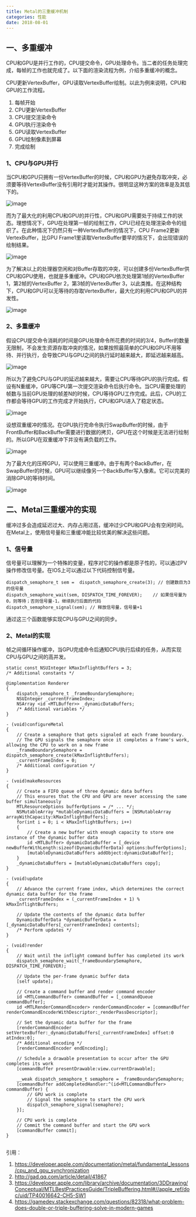 ```yaml
---
title: Metal的三重缓冲机制
categories: 性能
date: 2018-08-01
---
```

## 一、多重缓冲
CPU和GPU是并行工作的，CPU提交命令，GPU处理命令。当二者的任务处理完成，每帧的工作也就完成了。以下面的渲染流程为例，介绍多重缓冲的概念。

CPU更新VertexBuffer，GPU读取VertexBuffer绘制。以此为例来说明，CPU和GPU的工作流程。

1. 每帧开始
2. CPU更新VertexBuffer
3. CPU提交渲染命令
4. GPU执行渲染命令
5. GPU读取VertexBuffer
6. GPU绘制像素到屏幕
7. 完成绘制

### 1、CPU与GPU并行
当CPU和GPU只拥有一份VertexBuffer的时候，CPU和GPU为避免存取冲突，必须要等待VertexBuffer没有引用时才能对其操作。很明显这种方案的效率是及其低下的。

![image](https://docs-assets.developer.apple.com/published/d9dc44d823/77a3d759-a808-4e69-81f1-3bb2fa24e545.png)

而为了最大化的利用CPU和GPU的并行性，CPU和GPU需要处于持续工作的状态。理想情况下，GPU在处理第一帧的绘制工作，CPU已经在处理渲染命令的组织了。在此种情况下仍然只有一种VertexBuffer的情况下，CPU Frame2更新VertexBuffer，比GPU Frame1里读取VertexBuffer要早的情况下，会出现错误的绘制结果。

![image](https://docs-assets.developer.apple.com/published/9ffae9d282/4add8abb-f845-4ae6-80c1-818cba38f4e4.png)

为了解决以上的处理器空闲和对Buffer存取的冲突，可以创建多份VertexBuffer供CPU和GPU使用，也就是多重缓冲。CPU和GPU依次处理第1帧的VertexBuffer 1，第2帧的VertexBuffer 2，第3帧的VertexBuffer 3，以此类推。在这种结构下，CPU和GPU可以无等待的存取VertexBuffer，最大化的利用CPU和GPU的并发性。

![image](https://developer.apple.com/library/archive/documentation/3DDrawing/Conceptual/MTLBestPracticesGuide/Art/ResourceManagement_TripleBuffering_2x.png)

### 2、多重缓冲
假设CPU提交命令消耗的时间是GPU处理命令所花费的时间的3/4，Buffer的数量无限制，不会发生资源存取冲突的情况，如果按照最简单的CPU和GPU不用等待、并行执行，会导致CPU与GPU之间的执行延时越来越大，即延迟越来越高。

![image](https://i.loli.net/2018/08/02/5b6314eb98ddc.jpg)

所以为了避免CPU与GPU的延迟越来越大，需要让CPU等待GPU的执行完成。假设有N重缓冲，GPU等CPU第一次提交渲染命令后执行命令。当CPU需要处理的帧数与当前GPU处理的帧差N的时候，CPU等待GPU工作完成。此后，CPU的工作都会等待GPU的工作完成才开始执行，CPU和GPU进入了稳定状态。

![image](https://i.loli.net/2018/08/04/5b658a83c410c.jpg)

设想双重缓冲的情况。在GPU执行完命令执行SwapBuffer的时候，由于FrontBuffer和BackBuffer需要进行数据的拷贝，GPU在这个时候是无法进行绘制的。所以GPU在双重缓冲下并没有满负载的工作。

![image](https://i.loli.net/2018/08/02/5b6314f003fa9.jpg)

为了最大化的压榨GPU，可以使用三重缓冲。由于有两个BackBuffer，在SwapBuffer的时候，GPU可以继续像另一个BackBuffer写入像素。它可以完美的消除GPU的等待时间。

![image](https://i.loli.net/2018/08/04/5b658a83cdeac.jpg)

## 二、Metal三重缓冲的实现
缓冲过多会造成延迟过大、内存占用过高，缓冲过少CPU和GPU会有空闲时间。在Metal上，使用信号量和三重缓冲能比较优美的解决这些问题。
### 1、信号量
信号量可以理解为一个特殊的变量，程序对它的操作都是原子性的，可以通过PV操作修改信号量。在IOS上可以通过以下代码控制信号量。
``` obj-c
dispatch_semaphore_t sem =  dispatch_semaphore_create(3); // 创建数目为3的信号量
dispatch_semaphore_wait(sem, DISPATCH_TIME_FOREVER);	// 如果信号量为0，则等待；否则信号量-1，继续执行后面的代码
dispatch_semaphore_signal(sem);	// 释放信号量，信号量+1
```
通过这三个函数能够实现CPU与GPU之间的同步。
### 2、Metal的实现
帧之间循环操作缓冲，当GPU完成命令后通知CPU执行后续的任务，从而实现CPU与GPU之间的高并发。
``` obj-c
static const NSUInteger kMaxInflightBuffers = 3;
/* Additional constants */
 
@implementation Renderer
{
    dispatch_semaphore_t _frameBoundarySemaphore;
    NSUInteger _currentFrameIndex;
    NSArray <id <MTLBuffer>> _dynamicDataBuffers;
    /* Additional variables */
}
 
- (void)configureMetal
{
    // Create a semaphore that gets signaled at each frame boundary.
    // The GPU signals the semaphore once it completes a frame's work, allowing the CPU to work on a new frame
    _frameBoundarySemaphore = dispatch_semaphore_create(kMaxInflightBuffers);
    _currentFrameIndex = 0;
    /* Additional configuration */
}
 
- (void)makeResources
{
    // Create a FIFO queue of three dynamic data buffers
    // This ensures that the CPU and GPU are never accessing the same buffer simultaneously
    MTLResourceOptions bufferOptions = /* ... */;
    NSMutableArray *mutableDynamicDataBuffers = [NSMutableArray arrayWithCapacity:kMaxInflightBuffers];
    for(int i = 0; i < kMaxInflightBuffers; i++)
    {
        // Create a new buffer with enough capacity to store one instance of the dynamic buffer data
        id <MTLBuffer> dynamicDataBuffer = [_device newBufferWithLength:sizeof(DynamicBufferData) options:bufferOptions];
        [mutableDynamicDataBuffers addObject:dynamicDataBuffer];
    }
    _dynamicDataBuffers = [mutableDynamicDataBuffers copy];
}
 
- (void)update
{
    // Advance the current frame index, which determines the correct dynamic data buffer for the frame
    _currentFrameIndex = (_currentFrameIndex + 1) % kMaxInflightBuffers;
 
    // Update the contents of the dynamic data buffer
    DynamicBufferData *dynamicBufferData = [_dynamicDataBuffers[_currentFrameIndex] contents];
    /* Perform updates */
}
 
- (void)render
{
    // Wait until the inflight command buffer has completed its work
    dispatch_semaphore_wait(_frameBoundarySemaphore, DISPATCH_TIME_FOREVER);
 
    // Update the per-frame dynamic buffer data
    [self update];
 
    // Create a command buffer and render command encoder
    id <MTLCommandBuffer> commandBuffer = [_commandQueue commandBuffer];
    id <MTLRenderCommandEncoder> renderCommandEncoder = [commandBuffer renderCommandEncoderWithDescriptor:_renderPassDescriptor];
 
    // Set the dynamic data buffer for the frame
    [renderCommandEncoder setVertexBuffer:_dynamicDataBuffers[_currentFrameIndex] offset:0 atIndex:0];
    /* Additional encoding */
    [renderCommandEncoder endEncoding];
 
    // Schedule a drawable presentation to occur after the GPU completes its work
    [commandBuffer presentDrawable:view.currentDrawable];
 
    __weak dispatch_semaphore_t semaphore = _frameBoundarySemaphore;
    [commandBuffer addCompletedHandler:^(id<MTLCommandBuffer> commandBuffer) {
        // GPU work is complete
        // Signal the semaphore to start the CPU work
        dispatch_semaphore_signal(semaphore);
    }];
 
    // CPU work is complete
    // Commit the command buffer and start the GPU work
    [commandBuffer commit];
}
 
```

引用：
1. https://developer.apple.com/documentation/metal/fundamental_lessons/cpu_and_gpu_synchronization
2. http://gad.qq.com/article/detail/41867
3. https://developer.apple.com/library/archive/documentation/3DDrawing/Conceptual/MTLBestPracticesGuide/TripleBuffering.html#//apple_ref/doc/uid/TP40016642-CH5-SW1
4. https://gamedev.stackexchange.com/questions/82318/what-problem-does-double-or-triple-buffering-solve-in-modern-games